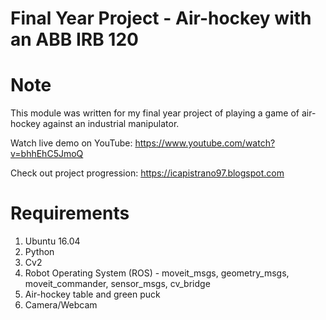 # Final Year Project - Air-hockey with an ABB IRB 120

# Note
This module was written for my final year project of playing a game of air-hockey against an industrial manipulator. 

Watch live demo on YouTube: https://www.youtube.com/watch?v=bhhEhC5JmoQ

Check out project progression: https://icapistrano97.blogspot.com

# Requirements
1. Ubuntu 16.04
2. Python
3. Cv2
4. Robot Operating System (ROS) - moveit_msgs, geometry_msgs, moveit_commander, sensor_msgs, cv_bridge
5. Air-hockey table and green puck
6. Camera/Webcam
